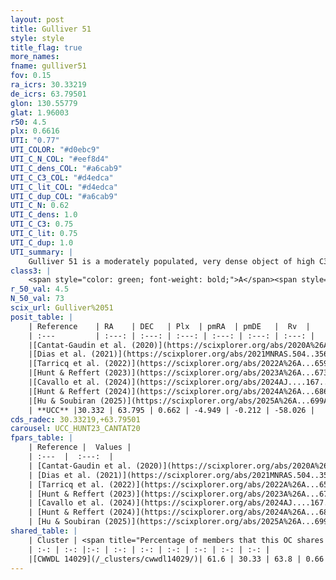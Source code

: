 ```yaml
---
layout: post
title: Gulliver 51
style: style
title_flag: true
more_names: 
fname: gulliver51
fov: 0.15
ra_icrs: 30.33219
de_icrs: 63.79501
glon: 130.55779
glat: 1.96003
r50: 4.5
plx: 0.6616
UTI: "0.77"
UTI_COLOR: "#d0ebc9"
UTI_C_N_COL: "#eef8d4"
UTI_C_dens_COL: "#a6cab9"
UTI_C_C3_COL: "#d4edca"
UTI_C_lit_COL: "#d4edca"
UTI_C_dup_COL: "#a6cab9"
UTI_C_N: 0.62
UTI_C_dens: 1.0
UTI_C_C3: 0.75
UTI_C_lit: 0.75
UTI_C_dup: 1.0
UTI_summary: |
    Gulliver 51 is a moderately populated, very dense object of high C3 quality. It is well-studied in the literature. This object shares a significant percentage of members with a later reported entry.
class3: |
    <span style="color: green; font-weight: bold;">A</span><span style="color: #FFC300; font-weight: bold;">B</span>
r_50_val: 4.5
N_50_val: 73
scix_url: Gulliver%2051
posit_table: |
    | Reference    | RA    | DEC   | Plx  | pmRA  | pmDE   |  Rv  |
    | :---         | :---: | :---: | :---: | :---: | :---: | :---: |
    |[Cantat-Gaudin et al. (2020)](https://scixplorer.org/abs/2020A%26A...640A...1C) | 30.335 | 63.801 | 0.647 | -4.892 | -0.149 | -- |
    |[Dias et al. (2021)](https://scixplorer.org/abs/2021MNRAS.504..356D) | 30.346 | 63.8 | 0.648 | -4.895 | -0.138 | -- |
    |[Tarricq et al. (2022)](https://scixplorer.org/abs/2022A%26A...659A..59T) | 30.335 | 63.787 | 0.667 | -4.96 | -0.231 | -- |
    |[Hunt & Reffert (2023)](https://scixplorer.org/abs/2023A%26A...673A.114H) | 30.332 | 63.796 | 0.677 | -4.969 | -0.223 | -57.871 |
    |[Cavallo et al. (2024)](https://scixplorer.org/abs/2024AJ....167...12C) | 30.321 | 63.81 | 0.675 | -- | -- | -- |
    |[Hunt & Reffert (2024)](https://scixplorer.org/abs/2024A%26A...686A..42H) | 30.332 | 63.796 | 0.677 | -4.969 | -0.223 | -57.871 |
    |[Hu & Soubiran (2025)](https://scixplorer.org/abs/2025A%26A...699A.246H) | 30.321 | 63.809 | -- | -- | -- | -- |
    | **UCC** |30.332 | 63.795 | 0.662 | -4.949 | -0.212 | -58.026 | 
cds_radec: 30.33219,+63.79501
carousel: UCC_HUNT23_CANTAT20
fpars_table: |
    | Reference |  Values |
    | :---  |  :---:  |
    | [Cantat-Gaudin et al. (2020)](https://scixplorer.org/abs/2020A%26A...640A...1C) | `AVNN=1.42, DMNN=10.93, AgeNN=8.56` |
    | [Dias et al. (2021)](https://scixplorer.org/abs/2021MNRAS.504..356D) | `Av=1.817, Dist=1478, logage=8.585, [Fe/H]=0.102` |
    | [Tarricq et al. (2022)](https://scixplorer.org/abs/2022A%26A...659A..59T) | `Dist=1484, logAgeNN=8.57` |
    | [Hunt & Reffert (2023)](https://scixplorer.org/abs/2023A%26A...673A.114H) | `AV50=1.616, diffAV50=1.34, MOD50=10.757, logAge50=8.639` |
    | [Cavallo et al. (2024)](https://scixplorer.org/abs/2024AJ....167...12C) | `AV50=1.6, dMod50=11.06, logAge50=8.72, [Fe/H]50=0.51` |
    | [Hunt & Reffert (2024)](https://scixplorer.org/abs/2024A%26A...686A..42H) | `MassJ=339.944` |
    | [Hu & Soubiran (2025)](https://scixplorer.org/abs/2025A%26A...699A.246H) | `MA22=0.02, MA23f=-0.16, MZ23=-0.01, MK24=-0.18, MF24=-0.12` |
shared_table: |
    | Cluster | <span title="Percentage of members that this OC shares with the ones listed">%</span>   | RA   | DEC   | Plx   | pmRA  | pmDE  | Rv | UTI |
    | :-: | :-: |:-: | :-: | :-: | :-: | :-: | :-: | :-: |
    |[CWWDL 14029](/_clusters/cwwdl14029/)| 61.6 | 30.33 | 63.8 | 0.66 | -4.95 | -0.22 | -59.71 |0.0 |
---
```

